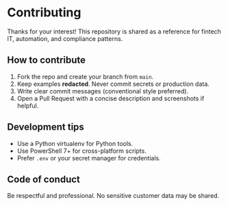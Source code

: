 # Contributing

Thanks for your interest! This repository is shared as a reference for fintech IT, automation, and compliance patterns.

## How to contribute
1. Fork the repo and create your branch from `main`.
2. Keep examples **redacted**. Never commit secrets or production data.
3. Write clear commit messages (conventional style preferred).
4. Open a Pull Request with a concise description and screenshots if helpful.

## Development tips
- Use a Python virtualenv for Python tools.
- Use PowerShell 7+ for cross-platform scripts.
- Prefer `.env` or your secret manager for credentials.

## Code of conduct
Be respectful and professional. No sensitive customer data may be shared.
